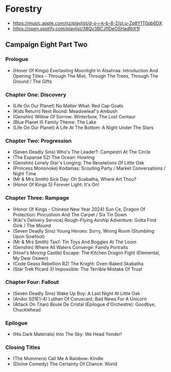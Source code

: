 # Forestry

* https://music.apple.com/nz/playlist/d-o-i-k-b-8-2/pl.u-Zp8Y1T0pb6DX
* https://open.spotify.com/playlist/38Qv3BCJfIDeOSHadRiX1f

## Campaign Eight Part Two
### Prologue

* (Honor Of Kings) Everlasting Moonlight In Alsahraa: Introduction And Opening Titles - Through The Mist, Through The Trees, Through The Ground / The Gifts

### Chapter One: Discovery

* (Life On Our Planet) No Matter What: Red Cap Goats
* (Kids Return) Next Round: Meadowleaf's Ambush
* (Genshin) Willow Of Sorrow: Winterbow, The Lost Centaur
* (Blue Planet II) Family Theme: The Lake
* (Life On Our Planet) A Life At The Bottom: A Night Under The Stars

### Chapter Two: Progression

* (Seven Deadly Sins) Who's The Leader?: Campestri At The Circle
* (The Expanse S2) The Ocean: Howling
* (Genshin) Lonely Star's Longing: The Revelations Of Little Oak
* (Princess Mononoke) Kodamas: Scouting Party / Market Conversations / Night Time
* (Mr & Mrs Smith) Sick Day: Oh Scabatha, Where Art Thou?
* (Honor Of Kings 5) Forever Light: It's On!

### Chapter Three: Rampage

* (Honor Of Kings - Chinese New Year 2024) Sun Ce, Dragon Of Protection: Pincushion And The Carpet / Six Tin Down
* (Kiki's Delivery Service) Rough-Flying Airship Adventure: Gotta Find Oink / The Mound
* (Seven Deadly Sins) Young Heroes: Sorry, Wrong Room (Stumbling Upon Sowfoot)
* (Mr & Mrs Smith) Taxi!: Tin Toys And Boggles At The Loom
* (Genshin) Where All Waters Converge: Family Portraits
* (Howl's Moving Castle) Escape: The Kitchen Dragon Fight (Elemental, My Dear Oswen)
* (Code Geass Rebellion R2) The Knight: Oven-Baked Skabatha
* (Star Trek Picard 3) Impossible: The Terrible Mistake Of Trust

### Chapter Four: Fallout

* (Seven Deadly Sins) Wake Up Boy: A Last Night At Little Oak
* (Andor S01E1-4) Luthen Of Coruscant: Bad News For A Unicorn
* (Attack On Titan) Boule De Cristal (Épilogue d'Orchestre): Goodbye, Chucklehead

### Epilogue

* (His Dark Materials) Into The Sky: We Head Yonder!

### Closing Titles

* (The Mummers) Call Me A Rainbow: Kindle
* (Divine Comedy) The Certainty Of Chance: World
